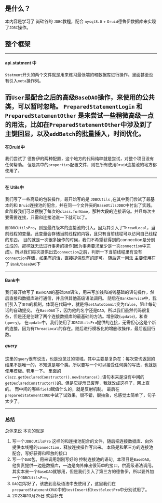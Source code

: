 ## 是什么？

本内容是学习了 尚硅谷的 `JDBC`教程，配合 `mysql8.0` + `Druid`德鲁伊数据库来实现了`JDBC`操作。

## 整个框架

---
#### api.statment 中

`Statment`开头的两个文件就是用来练习最低端的和数据库进行操作。里面甚至没有引入`meta`操作列。

而`User`是配合之后的高级`BaseDAO`操作，来使用的公共类，可以暂时忽略。
`PreparedStatementLogin` 和 `PreparedStatementOther` 是来尝试一些稍微高级一点的用法，比如在`PreparedStatementOther`中涉及到了 主键回显，以及`addBatch`的批量插入，时间优化。
---
#### 在Druid中
我们尝试了 德鲁伊的两种配置，这个地方的代码纯粹就是尝试，对整个项目没有任何帮助。
但是其中的`properties`配置文件，则在所有使用`Druid`连接池的地方都使用了。

---
#### 在 Utils中
我们写了一些高级的包装操作，最开始写的是 `JDBCUtils` ,在其中我们尝试了最基本的和 `Druid`连接池的配合，并在同一个文件夹的`BaseUtilsJDBC`中付出了实践。
此阶段我们可以摆脱了每次的`class.forName`，那种大段的连接语句。并且每次主要需要连接，只需和连接池说一下就可以了。

`而JDBCUtilsPro`，则是最终版本的连接池的引入。因为其引入了`ThreadLocal`，当前线程的变量。此变量会存储当前线程的内容，且只有当前线程可以访问自己线程的东西。
目的就是一次很多操作的时候，我们不希望获得到的connection是分别生成的，那样就无法进行事务的操作(因为事务要求至少是一次`connection`中完成)，所以我们每次提供出去`connection`之前，判断一下当前线程里有没有`connection`存储，如果有的话，直接提供现有的即可。
随后这一用法 主要使用在了 `Bank/baseDAO`下

---
#### Bank中

我们最开始写了 `BankDAO`的基础`DAO`语法，用来写加钱和减钱基础的语句操作，然后直接和数据库进行通信，并且供其他高级语法调用。
随后在`BankService`中，我们引入了`事务`的机制，体现在代码中，就是将`setAutoCommit`变为`false`，阻止每句话的自动提交。
在`BaseDAO`下，因为他的名字还是`DAO`，所以我们虽然代码很复杂，但是还是创建了两个连接数据库的最基础的方法。增删改(`update`)，和查(`query`)。
在`update`中，我们使用了`JDBCUtilsPro`提供的连接，无需但心这是个新的连接，因为有`ThreadLocal`的存在。随后进行模板化的增删改操作，最后返回行数。
##### query
这里的`query`很有说法，也是没见过的领域。其中主要是复杂在：每次查询返回的结果不是唯一的，不知道是哪个类。所以要写一个可以接受任何类的写法，也就是使用模板。套用一下。
里面的`clazz.getDeclaredConstructor().newInstance();`语句本来是没有中间的`getDeclaredConstructor()`的。但是它提示已废弃，我就改成这样了，网上查的。
而中间的哪些`field`赋值什么的，就是反射机制。
最后在`preparedStatementCRUD`中试了试效果，很不错，很抽象，总感觉太简单了，句子太少了。

---

### 总结
总体来说 本次的就是 
1. 写一个`JDBCUtilsPro` 这样的和连接池配合的文件，随后把连接数据库、向外提供本线程的`connection`，释放连接操作写出来。
本质是和第三方的连接池配合，写好获得和释放的接口
2. 写一个`DAO`包，用来调用刚刚写好的 控制连接池的语句。本项目是`BaseDAO`。他负责提供一边是数据库，一边是向外伸出很简单的接口，供高级语法调用。
其实本来一个`BaseDAO`就够用，但是我们引入了第三方的德鲁伊，所以要外加一个`JDBCUtilsPro`。
3. `DAO`包写好了，该放到高级语法中去使用了，这里我们在`preparedStatementCRUD`中的`testInsert`和`testSelectPro`中分别试用了。
4. 2023年10月25日 欢迎补充